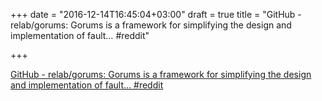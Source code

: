 +++
date = "2016-12-14T16:45:04+03:00"
draft = true
title = "GitHub - relab/gorums: Gorums is a framework for simplifying the design and implementation of fault…  #reddit"

+++

<p><a href="https://t.co/ygp8yiHsGD">GitHub - relab/gorums: Gorums is a framework for simplifying the design and implementation of fault…  #reddit</a></p>
